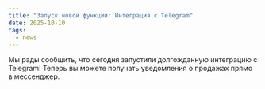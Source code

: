 ```yaml
---
title: "Запуск новой функции: Интеграция с Telegram"
date: 2025-10-10
tags:
  - news
---
```


Мы рады сообщить, что сегодня запустили долгожданную интеграцию с Telegram! Теперь вы можете получать уведомления о продажах прямо в мессенджер.
